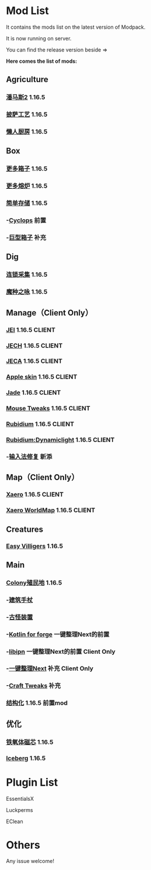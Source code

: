 # Mod List
It contains the mods list on the latest version of Modpack. 

It is now running on server.

You can find the release version beside =>

**Here comes the list of mods:**
## Agriculture
### [潘马斯2](https://www.mcmod.cn/class/2372.html) 1.16.5

### [披萨工艺](https://www.mcmod.cn/class/1839.html) 1.16.5

### [懒人厨房](https://www.mcmod.cn/class/468.html) 1.16.5

## Box
### [更多箱子](https://www.mcmod.cn/class/20.html) 1.16.5

### [更多熔炉](https://www.mcmod.cn/class/957.html) 1.16.5

### [简单存储](https://www.mcmod.cn/class/1714.html) 1.16.5

### -[Cyclops](https://www.mcmod.cn/class/810.html) 前置

### -[巨型箱子](https://www.mcmod.cn/class/957.html) 补充

## Dig
### [连锁采集](https://www.mcmod.cn/class/5616.html) 1.16.5 

### [魔种之咏](https://www.mcmod.cn/class/1006.html) 1.16.5 

## Manage（Client Only）
### [JEI](https://www.mcmod.cn/class/459.html) 1.16.5 CLIENT

### [JECH](https://www.mcmod.cn/class/840.html) 1.16.5 CLIENT

### [JECA](https://www.mcmod.cn/class/3643.html) 1.16.5 CLIENT

### [Apple skin](https://www.mcmod.cn/class/744.html) 1.16.5 CLIENT

### [Jade](https://www.mcmod.cn/class/3482.html) 1.16.5 CLIENT

### [Mouse Tweaks](https://www.mcmod.cn/class/1162.html) 1.16.5 CLIENT

### [Rubidium](https://www.mcmod.cn/class/5608.html) 1.16.5 CLIENT

### [Rubidium:Dynamiclight](https://www.mcmod.cn/class/5608.html) 1.16.5 CLIENT

### -[输入法修复](https://www.mcmod.cn/class/3358.html) 新添

## Map（Client Only）
### [Xaero](https://www.mcmod.cn/class/1483.html) 1.16.5 CLIENT

### [Xaero WorldMap](https://www.mcmod.cn/class/1675.html) 1.16.5 CLIENT

## Creatures
### [Easy Villigers](https://www.mcmod.cn/class/3884.html) 1.16.5

## Main
### [Colony殖民地](https://www.mcmod.cn/class/682.html) 1.16.5

### -[建筑手杖](https://www.mcmod.cn/class/3545.html)

### -[古怪装置](https://www.mcmod.cn/class/1996.html)

### -[Kotlin for forge](https://www.mcmod.cn/class/2126.html) 一键整理Next的前置

### -[libipn](https://www.mcmod.cn/class/4104.html) 一键整理Next的前置 Client Only

### -[一键整理Next](https://www.mcmod.cn/class/4104.html) 补充 Client Only

### -[Craft Tweaks](https://www.mcmod.cn/class/1501.html) 补充

### [结构化]() 1.16.5 前置mod

## 优化
### [铁氧体磁芯](https://www.mcmod.cn/class/3888.html) 1.16.5

### [Iceberg](https://www.mcmod.cn/class/5074.html) 1.16.5

# Plugin List
EssentialsX

Luckperms

EClean

# Others
Any issue welcome!
